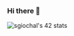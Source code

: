 ### Hi there 👋
![sgiochal's 42 stats](https://badge.mediaplus.ma/greenbinary/sgiochal?1337Badge=off&42Network=off&UM6P=off)
<!--
**spirogio/spirogio** is a ✨ _special_ ✨ repository because its `README.md` (this file) appears on your GitHub profile.

Here are some ideas to get you started:

- 🔭 I’m currently working on ...
- 🌱 I’m currently learning ...
- 👯 I’m looking to collaborate on ...
- 🤔 I’m looking for help with ...
- 💬 Ask me about ...
- 📫 How to reach me: ...
- 😄 Pronouns: ...
- ⚡ Fun fact: ...
-->
